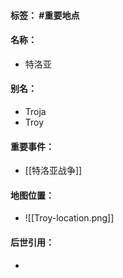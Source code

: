 #### 标签： #重要地点
#### 名称：
- 特洛亚 
#### 别名：
- Troja 
- Troy
#### 重要事件：
- [[特洛亚战争]]
#### 地图位置：
- ![[Troy-location.png]]
#### 后世引用：
- 